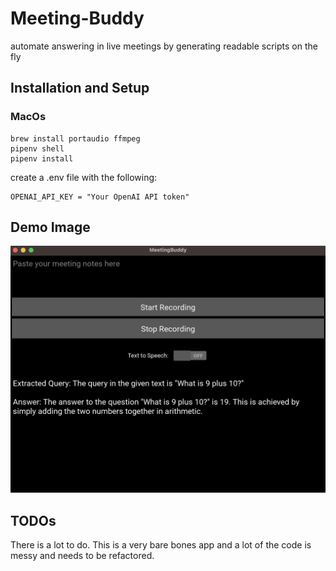 # Meeting-Buddy

automate answering in live meetings by generating readable scripts on the fly

## Installation and Setup

### MacOs

```
brew install portaudio ffmpeg
pipenv shell
pipenv install
```

create a .env file with the following:

```
OPENAI_API_KEY = "Your OpenAI API token"
```

## Demo Image

![Alt text](docs/image.png)

## TODOs 

There is a lot to do. This is a very bare bones app and a lot of the code is messy and needs to be refactored. 
